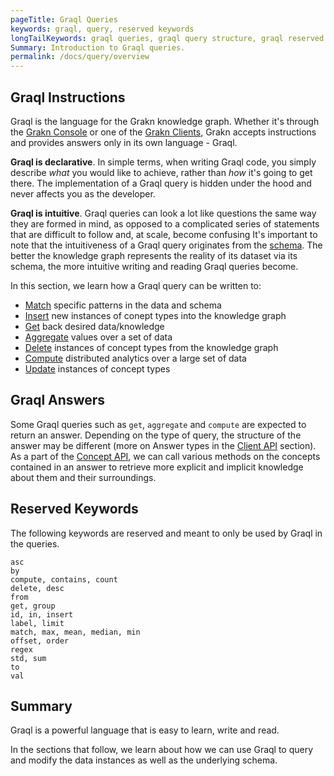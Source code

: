 ```yaml
---
pageTitle: Graql Queries
keywords: graql, query, reserved keywords
longTailKeywords: graql queries, graql query structure, graql reserved keywords
Summary: Introduction to Graql queries.
permalink: /docs/query/overview
---
```


## Graql Instructions
Graql is the language for the Grakn knowledge graph. Whether it's through the [Grakn Console](/docs/running-grakn/console) or one of the [Grakn Clients](/docs/client-api/overview), Grakn accepts instructions and provides answers only in its own language - Graql.

**Graql is declarative**. In simple terms, when writing Graql code, you simply describe _what_ you would like to achieve, rather than _how_ it's going to get there. The implementation of a Graql query is hidden under the hood and never affects you as the developer.

**Graql is intuitive**. Graql queries can look a lot like questions the same way they are formed in mind, as opposed to a complicated series of statements that are difficult to follow and, at scale, become confusing It's important to note that the intuitiveness of a Graql query originates from the [schema](/docs/schema/overview). The better the knowledge graph represents the reality of its dataset via its schema, the more intuitive writing and reading Graql queries become.

In this section, we learn how a Graql query can be written to:
- [Match](/docs/query/match-clause) specific patterns in the data and schema
- [Insert](/docs/query/insert-query) new instances of conept types into the knowledge graph
- [Get](/docs/query/get-query) back desired data/knowledge
- [Aggregate](/docs/query/aggregate-query) values over a set of data
- [Delete](/docs/query/delete-query) instances of concept types from the knowledge graph
- [Compute](/docs/query/compute-query) distributed analytics over a large set of data
- [Update](/docs/query/update-query) instances of concept types

## Graql Answers
Some Graql queries such as `get`, `aggregate` and `compute` are expected to return an answer. Depending on the type of query, the structure of the answer may be different (more on Answer types in the [Client API](/docs/client-api/overview#investigating-answers) section). As a part of the [Concept API](/docs/concept-api/overview), we can call various methods on the concepts contained in an answer to retrieve more explicit and implicit knowledge about them and their surroundings.

## Reserved Keywords
The following keywords are reserved and meant to only be used by Graql in the queries.
<!-- test-ignore -->
```graql
asc
by
compute, contains, count
delete, desc
from
get, group
id, in, insert
label, limit
match, max, mean, median, min
offset, order
regex
std, sum
to
val
```

## Summary
Graql is a powerful language that is easy to learn, write and read.

In the sections that follow, we learn about how we can use Graql to query and modify the data instances as well as the underlying schema.